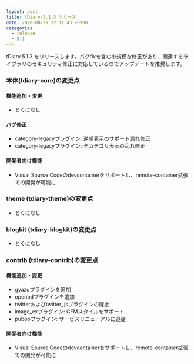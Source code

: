 ```yaml
---
leyout: post
title: tDiary-5.1.3 リリース
date: 2020-08-29 22:11:43 +0900
categories:
  - release
  - 5.1
---
```

tDiary 5.1.3 をリリースします。バグfixを含む小規模な修正があり、関連するライブラリのセキュリティ修正に対応しているのでアップデートを推奨します。

### 本体(tdiary-core)の変更点
#### 機能追加・変更
* とくになし

#### バグ修正
* category-legacyプラグイン: 逆順表示のサポート漏れ修正
* category-legacyプラグイン: 全カテゴリ表示の乱れ修正

#### 開発者向け機能
* Visual Source Codeのdevcontainerをサポートし、remote-container拡張での開発が可能に

### theme (tdiary-theme)の変更点
* とくになし

### blogkit (tdiary-blogkit)の変更点
* とくになし

### contrib (tdiary-contrib)の変更点
#### 機能追加・変更
* gyazoプラグインを追加
* openbdプラグインを追加
* twitterおよびtwitter_jsプラグインの廃止
* image_exプラグイン: GFMスタイルをサポート
* pubooプラグイン: サービスリニューアルに追従

#### 開発者向け機能
* Visual Source Codeのdevcontainerをサポートし、remote-container拡張での開発が可能に

